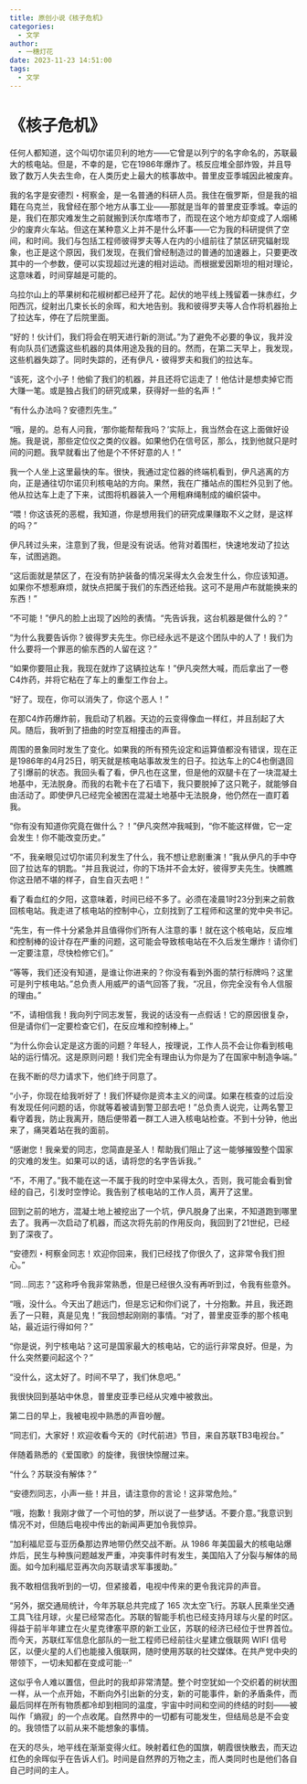 ```yaml
---
title: 原创小说《核子危机》
categories: 
  - 文学
author:
  - 一穗灯花
date: 2023-11-23 14:51:00
tags:
  - 文学
---
```


# 《核子危机》

任何人都知道，这个叫切尔诺贝利的地方——它曾是以列宁的名字命名的，苏联最大的核电站。但是，不幸的是，它在1986年爆炸了。核反应堆全部炸毁，并且导致了数万人失去生命，在人类历史上最大的核事故中。普里皮亚季城因此被废弃。

我的名字是安德烈・柯察金，是一名普通的科研人员。我住在俄罗斯，但是我的祖籍在乌克兰，我曾经在那个地方从事工业——那就是当年的普里皮亚季城。幸运的是，我们在那灾难发生之前就搬到沃尔库塔市了，而现在这个地方却变成了人烟稀少的废弃火车站。但这在某种意义上并不是什么坏事——它为我的科研提供了空间，和时间。我们与包括工程师彼得罗夫等人在内的小组前往了禁区研究辐射现象，也正是这个原因，我们发现，在我们曾经制造过的普通的加速器上，只要更改其中的一个参数，便可以实现超过光速的相对运动。而根据爱因斯坦的相对理论，这意味着，时间穿越是可能的。

 乌拉尔山上的苹果树和花椒树都已经开了花。起伏的地平线上残留着一抹赤红，夕阳西沉，绽射出几束长长的余晖，和大地告别。我和彼得罗夫等人合作将机器抬上了拉达车，停在了后院里面。

“好的！伙计们，我们将会在明天进行新的测试。”为了避免不必要的争议，我并没有向队员们透露这些机器的具体用途及我的目的。然而，在第二天早上，我发现，这些机器失踪了。同时失踪的，还有伊凡・彼得罗夫和我们的拉达车。

“该死，这个小子！他偷了我们的机器，并且还将它运走了！他估计是想卖掉它而大赚一笔。或是独占我们的研究成果，获得好一些的名声！”

“有什么办法吗？安德烈先生。”

“哦，是的。总有人问我，‘那你能帮帮我吗？’实际上，我当然会在这上面做好设施。我是说，那些定位仪之类的仪器。如果他仍在信号区，那么，找到他就只是时间的问题。我早就看出了他是个不怀好意的人！”

我一个人坐上这里最快的车。很快，我通过定位器的终端机看到，伊凡逃离的方向，正是通往切尔诺贝利核电站的方向。果然，我在广播站点的围栏外见到了他。他从拉达车上走了下来，试图将机器装入一个用粗麻绳制成的编织袋中。

“喂！你这该死的恶棍，我知道，你是想用我们的研究成果赚取不义之财，是这样的吗？”

伊凡转过头来，注意到了我，但是没有说话。他背对着围栏，快速地发动了拉达车，试图逃跑。

“这后面就是禁区了，在没有防护装备的情况呆得太久会发生什么，你应该知道。如果你不想惹麻烦，就快点把属于我们的东西还给我。这可不是用卢布就能换来的东西！”

“不可能！”伊凡的脸上出现了凶险的表情。“先告诉我，这台机器是做什么的？”

“为什么我要告诉你？彼得罗夫先生。你已经永远不是这个团队中的人了！我们为什么要将一个罪恶的偷东西的人留在这？”

“如果你要阻止我，我现在就炸了这辆拉达车！”伊凡突然大喊，而后拿出了一卷C4炸药，并将它粘在了车上的重型工作台上。

“好了。现在，你可以消失了，你这个恶人！”

在那C4炸药爆炸前，我启动了机器。天边的云变得像血一样红，并且刮起了大风。随后，我听到了扭曲的时空互相撞击的声音。

周围的景象同时发生了变化。如果我的所有预先设定和运算值都没有错误，现在正是1986年的4月25日，明天就是核电站事故发生的日子。拉达车上的C4也倒退回了引爆前的状态。我回头看了看，伊凡也在这里，但是他的双腿卡在了一块混凝土地基中，无法脱身。而我的右靴卡在了石墙下，我只要脱掉了这只靴子，就能够自由活动了。即使伊凡已经完全被困在混凝土地基中无法脱身，他仍然在一直盯着我。

“你有没有知道你究竟在做什么？！”伊凡突然冲我喊到，“你不能这样做，它一定会发生！你不能改变历史。”

“不，我亲眼见过切尔诺贝利发生了什么，我不想让悲剧重演！”我从伊凡的手中夺回了拉达车的钥匙。“并且我说过，你的下场并不会太好，彼得罗夫先生。快瞧瞧你这丑陋不堪的样子，自生自灭去吧！”

看了看血红的夕阳，这意味着，时间已经不多了。必须在凌晨1时23分到来之前救回核电站。我走进了核电站的控制中心，立刻找到了工程师和这里的党中央书记。

“先生，有一件十分紧急并且值得你们所有人注意的事！就在这个核电站，反应堆和控制棒的设计存在严重的问题，这可能会导致核电站在不久后发生爆炸！请你们一定要注意，尽快检修它们。”

“等等，我们还没有知道，是谁让你进来的？你没有看到外面的禁行标牌吗？这里可是列宁核电站。”总负责人用威严的语气回答了我，“况且，你完全没有令人信服的理由。”

“不，请相信我！我向列宁同志发誓，我说的话没有一点假话！它的原因很复杂，但是请你们一定要检查它们，在反应堆和控制棒上。”

“为什么你会认定是这方面的问题？年轻人，按理说，工作人员不会让你看到核电站的运行情况。这是原则问题！我们完全有理由认为你是为了在国家中制造争端。”

在我不断的尽力请求下，他们终于同意了。

“小子，你现在给我听好了！我们怀疑你是资本主义的间谍。如果在核查的过后没有发现任何问题的话，你就等着被请到警卫部去吧！”总负责人说完，让两名警卫看守着我，防止我离开，随后便带着一群工人进入核电站检查。不到十分钟，他出来了，痛哭着站在我的面前。

“感谢您！我亲爱的同志，您简直是圣人！帮助我们阻止了这一能够摧毁整个国家的灾难的发生。如果可以的话，请将您的名字告诉我。”

“不，不用了。”我不能在这一不属于我的时空中呆得太久，否则，我可能会看到曾经的自己，引发时空悖论。我告别了核电站的工作人员，离开了这里。

回到之前的地方，混凝土地上被挖出了一个坑，伊凡脱身了出来，不知道跑到哪里去了。我再一次启动了机器，而这次将先前的作用反向，我回到了21世纪，已经到了深夜了。

“安德烈・柯察金同志！欢迎你回来，我们已经找了你很久了，这非常令我们担心。”

“同...同志？”这称呼令我非常熟悉，但是已经很久没有再听到过，令我有些意外。

“哦，没什么。今天出了趟远门，但是忘记和你们说了，十分抱歉。并且，我还跑丢了一只鞋，真是见鬼！”我回想起刚刚的事情。“对了，普里皮亚季的那个核电站，最近运行得如何？”

“你是说，列宁核电站？这可是国家最大的核电站，它的运行非常良好。但是，为什么突然要问起这个？”

“没什么，这太好了。时间不早了，我们休息吧。”

我很快回到基站中休息，普里皮亚季已经从灾难中被救出。

第二日的早上，我被电视中熟悉的声音吵醒。

“同志们，大家好！欢迎收看今天的《时代前进》节目，来自苏联TB3电视台。”

伴随着熟悉的《爱国歌》的旋律，我很快惊醒过来。

“什么？苏联没有解体？”

“安德烈同志，小声一些！并且，请注意你的言论！这非常危险。”

“哦，抱歉！我刚才做了一个可怕的梦，所以说了一些梦话。不要介意。”我意识到情况不对，但随后电视中传出的新闻声更加令我惊异。

“加利福尼亚与亚历桑那边界地带仍然交战不断。从 1986 年美国最大的核电站爆炸后，民生与种族问题越发严重，冲突事件时有发生，美国陷入了分裂与解体的局面。如今加利福尼亚再次向苏联请求军事援助。”

我不敢相信我听到的一切，但紧接着，电视中传来的更令我诧异的声音。

“另外，据交通局统计，今年苏联总共完成了 165 次太空飞行。苏联人民乘坐交通工具飞往月球，火星已经常态化。苏联的智能手机也已经支持月球与火星的时区。得益于前半年建立在火星克律塞平原的新工业区，苏联的经济已经位于世界首位。而今天，苏联红军信息化部队的一批工程师已经前往火星建立俄联网 WIFI 信号区，以便火星的人们也能接入俄联网，随时使用苏联的社交媒体。在共产党中央的带领下，一切未知都在变成可能···”

这似乎令人难以置信，但此时的我却非常清楚。整个时空犹如一个交织着的树状图一样，从一个点开始，不断向外引出新的分支，新的可能事件，新的矛盾条件，而最后同样在所有物质都冷却到相同的温度，宇宙中时间和空间的终结的时刻——被叫作「熵寂」的一个点收尾。自然界中的一切都有可能发生，但结局总是不会变的。我领悟了以前从来不能想象的事情。

在天的尽头，地平线在渐渐变得火红。映射着红色的国旗，朝霞很快散去，而天边红色的余晖似乎在告诉人们。时间是自然界的万物之主，而人类同时也是他们各自自己时间的主人。
